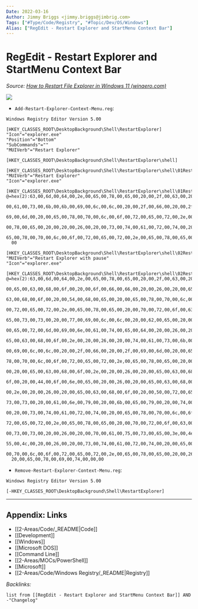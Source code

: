 ```yaml
---
Date: 2022-03-16
Author: Jimmy Briggs <jimmy.briggs@jimbrig.com>
Tags: ["#Type/Code/Registry", "#Topic/Dev/OS/Windows"]
Alias: ["RegEdit - Restart Explorer and StartMenu Context Bar"]
---
```


# RegEdit - Restart Explorer and StartMenu Context Bar

*Source: [How to Restart File Explorer in Windows 11 (winaero.com)](https://winaero.com/how-to-restart-file-explorer-in-windows-11/?utm_source=software&utm_medium=in-app&utm_campaign=winaerotweaker&utm_content=contextmenurestartexplorer#Restart_Explorerexe_in_Windows_11_using_a_script)*

![](https://i.imgur.com/1IZelYa.png)


- `Add-Restart-Explorer-Context-Menu.reg`:

```regedit
Windows Registry Editor Version 5.00

[HKEY_CLASSES_ROOT\DesktopBackground\Shell\RestartExplorer]
"Icon"="explorer.exe"
"Position"="Bottom"
"SubCommands"=""
"MUIVerb"="Restart Explorer"

[HKEY_CLASSES_ROOT\DesktopBackground\Shell\RestartExplorer\shell]

[HKEY_CLASSES_ROOT\DesktopBackground\Shell\RestartExplorer\shell\01Restart]
"MUIVerb"="Restart Explorer"
"Icon"="explorer.exe"

[HKEY_CLASSES_ROOT\DesktopBackground\Shell\RestartExplorer\shell\01Restart\command]
@=hex(2):63,00,6d,00,64,00,2e,00,65,00,78,00,65,00,20,00,2f,00,63,00,20,00,74,\
  00,61,00,73,00,6b,00,6b,00,69,00,6c,00,6c,00,20,00,2f,00,66,00,20,00,2f,00,\
  69,00,6d,00,20,00,65,00,78,00,70,00,6c,00,6f,00,72,00,65,00,72,00,2e,00,65,\
  00,78,00,65,00,20,00,20,00,26,00,20,00,73,00,74,00,61,00,72,00,74,00,20,00,\
  65,00,78,00,70,00,6c,00,6f,00,72,00,65,00,72,00,2e,00,65,00,78,00,65,00,00,\
  00

[HKEY_CLASSES_ROOT\DesktopBackground\Shell\RestartExplorer\shell\02RestartWithPause]
"MUIVerb"="Restart Explorer with pause"
"Icon"="explorer.exe"

[HKEY_CLASSES_ROOT\DesktopBackground\Shell\RestartExplorer\shell\02RestartWithPause\command]
@=hex(2):63,00,6d,00,64,00,2e,00,65,00,78,00,65,00,20,00,2f,00,63,00,20,00,40,\
  00,65,00,63,00,68,00,6f,00,20,00,6f,00,66,00,66,00,20,00,26,00,20,00,65,00,\
  63,00,68,00,6f,00,20,00,54,00,68,00,65,00,20,00,65,00,78,00,70,00,6c,00,6f,\
  00,72,00,65,00,72,00,2e,00,65,00,78,00,65,00,20,00,70,00,72,00,6f,00,63,00,\
  65,00,73,00,73,00,20,00,77,00,69,00,6c,00,6c,00,20,00,62,00,65,00,20,00,74,\
  00,65,00,72,00,6d,00,69,00,6e,00,61,00,74,00,65,00,64,00,20,00,26,00,20,00,\
  65,00,63,00,68,00,6f,00,2e,00,20,00,26,00,20,00,74,00,61,00,73,00,6b,00,6b,\
  00,69,00,6c,00,6c,00,20,00,2f,00,66,00,20,00,2f,00,69,00,6d,00,20,00,65,00,\
  78,00,70,00,6c,00,6f,00,72,00,65,00,72,00,2e,00,65,00,78,00,65,00,20,00,26,\
  00,20,00,65,00,63,00,68,00,6f,00,2e,00,20,00,26,00,20,00,65,00,63,00,68,00,\
  6f,00,20,00,44,00,6f,00,6e,00,65,00,20,00,26,00,20,00,65,00,63,00,68,00,6f,\
  00,2e,00,20,00,26,00,20,00,65,00,63,00,68,00,6f,00,20,00,50,00,72,00,65,00,\
  73,00,73,00,20,00,61,00,6e,00,79,00,20,00,6b,00,65,00,79,00,20,00,74,00,6f,\
  00,20,00,73,00,74,00,61,00,72,00,74,00,20,00,65,00,78,00,70,00,6c,00,6f,00,\
  72,00,65,00,72,00,2e,00,65,00,78,00,65,00,20,00,70,00,72,00,6f,00,63,00,65,\
  00,73,00,73,00,20,00,26,00,20,00,70,00,61,00,75,00,73,00,65,00,3e,00,4e,00,\
  55,00,4c,00,20,00,26,00,20,00,73,00,74,00,61,00,72,00,74,00,20,00,65,00,78,\
  00,70,00,6c,00,6f,00,72,00,65,00,72,00,2e,00,65,00,78,00,65,00,20,00,26,00,\
  20,00,65,00,78,00,69,00,74,00,00,00
```

- `Remove-Restart-Explorer-Context-Menu.reg`:

```regedit
Windows Registry Editor Version 5.00

[-HKEY_CLASSES_ROOT\DesktopBackground\Shell\RestartExplorer]
```




***

## Appendix: Links

- [[2-Areas/Code/_README|Code]]
- [[Development]]
- [[Windows]]
- [[Microsoft DOS]]
- [[Command Line]]
- [[2-Areas/MOCs/PowerShell]]
- [[Microsoft]]
- [[2-Areas/Code/Windows Registry/_README|Registry]]

*Backlinks:*

```dataview
list from [[RegEdit - Restart Explorer and StartMenu Context Bar]] AND -"Changelog"
```